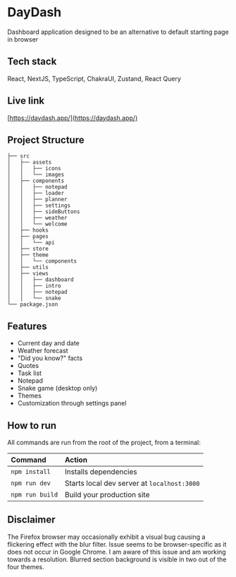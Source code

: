 # DayDash
Dashboard application designed to be an alternative to default starting page in browser
 
## Tech stack
React, NextJS, TypeScript, ChakraUI, Zustand, React Query

## Live link
[https://daydash.app/](https://daydash.app/)

##  Project Structure
```
├── src
│   ├── assets
│   │   ├── icons
│   │   └── images
│   ├── components
│   │   ├── notepad
│   │   ├── loader
│   │   ├── planner
│   │   ├── settings
│   │   ├── sideButtons
│   │   ├── weather
│   │   └── welcome
│   ├── hooks
│   ├── pages
│   │   └── api
│   ├── store
│   ├── theme
│   │   └── components
│   ├── utils
│   ├── views
│   │   ├── dashboard
│   │   ├── intro
│   │   ├── notepad
│   │   └── snake
└── package.json
```

##  Features
- Current day and date
- Weather forecast
- "Did you know?" facts
- Quotes
- Task list
- Notepad
- Snake game (desktop only)
- Themes
- Customization through settings panel

##  How to run
All commands are run from the root of the project, from a terminal:

| Command                | Action                                             |
| :--------------------- | :------------------------------------------------- |
| `npm install`          | Installs dependencies                              |
| `npm run dev`          | Starts local dev server at `localhost:3000`        |
| `npm run build`        | Build your production site           |

## Disclaimer
The Firefox browser may occasionally exhibit a visual bug causing a flickering effect with the blur filter.  Issue seems to be browser-specific as it does not occur in Google Chrome. I am aware of this issue and am working towards a resolution. Blurred section background is visible in two out of the four themes.